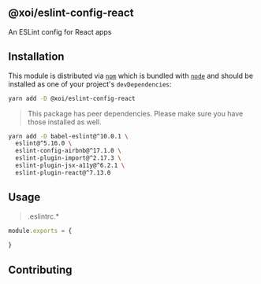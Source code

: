 ## @xoi/eslint-config-react

An ESLint config for React apps

## Installation

This module is distributed via [`npm`](https://docs.npmjs.com/cli/npm) which is bundled with [`node`](https://nodejs.org/) and should be installed as one of your project's `devDependencies`:

```sh
yarn add -D @xoi/eslint-config-react
```

> This package has peer dependencies. Please make sure you have those installed as well.

```sh
yarn add -D babel-eslint@^10.0.1 \
  eslint@^5.16.0 \
  eslint-config-airbnb@^17.1.0 \
  eslint-plugin-import@^2.17.3 \
  eslint-plugin-jsx-a11y@^6.2.1 \
  eslint-plugin-react@^7.13.0
```

## Usage

> .eslintrc.*

```js
module.exports = {
  
}
```

## Contributing

